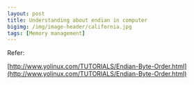 ```yaml
---
layout: post
title: Understanding about endian in computer
bigimg: /img/image-header/california.jpg
tags: [Memory management]
---
```






Refer:

[http://www.yolinux.com/TUTORIALS/Endian-Byte-Order.html](http://www.yolinux.com/TUTORIALS/Endian-Byte-Order.html)

